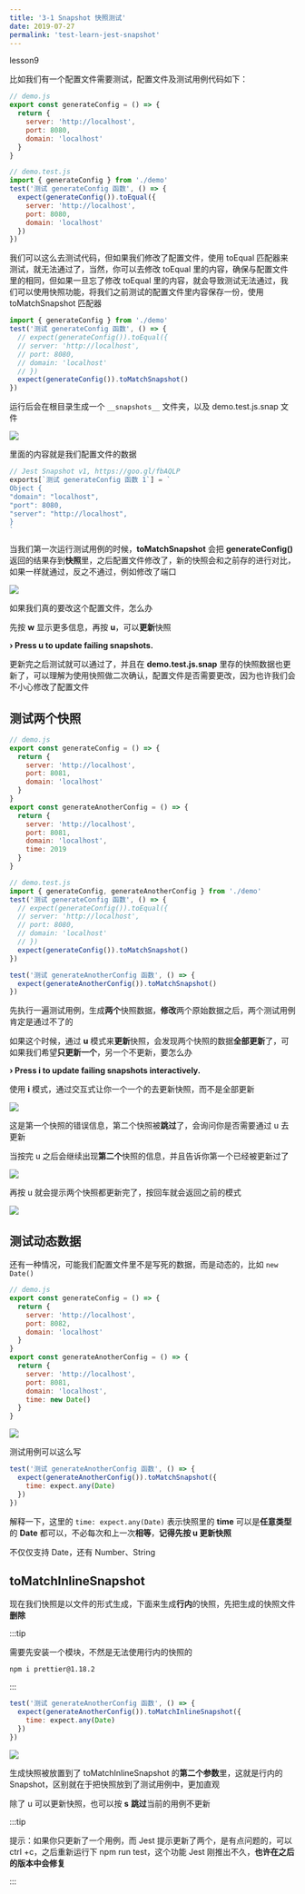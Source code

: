 ```yaml
---
title: '3-1 Snapshot 快照测试'
date: 2019-07-27
permalink: 'test-learn-jest-snapshot'
---
```


lesson9

比如我们有一个配置文件需要测试，配置文件及测试用例代码如下：

```js
// demo.js
export const generateConfig = () => {
  return {
    server: 'http://localhost',
    port: 8080,
    domain: 'localhost'
  }
}

// demo.test.js
import { generateConfig } from './demo'
test('测试 generateConfig 函数', () => {
  expect(generateConfig()).toEqual({
    server: 'http://localhost',
    port: 8080,
    domain: 'localhost'
  })
})
```

我们可以这么去测试代码，但如果我们修改了配置文件，使用 toEqual 匹配器来测试，就无法通过了，当然，你可以去修改 toEqual 里的内容，确保与配置文件里的相同，但如果一旦忘了修改 toEqual 里的内容，就会导致测试无法通过，我们可以使用快照功能，将我们之前测试的配置文件里内容保存一份，使用 toMatchSnapshot 匹配器

```js {8}
import { generateConfig } from './demo'
test('测试 generateConfig 函数', () => {
  // expect(generateConfig()).toEqual({
  // server: 'http://localhost',
  // port: 8080,
  // domain: 'localhost'
  // })
  expect(generateConfig()).toMatchSnapshot()
})
```

运行后会在根目录生成一个 `__snapshots__` 文件夹，以及 demo.test.js.snap 文件

![](https://raw.githubusercontent.com/ITxiaohao/blog-img/master/img/Jest/20190727211724.png)

里面的内容就是我们配置文件的数据

```js
// Jest Snapshot v1, https://goo.gl/fbAQLP
exports[`测试 generateConfig 函数 1`] = `
Object {
"domain": "localhost",
"port": 8080,
"server": "http://localhost",
}
`
```

当我们第一次运行测试用例的时候，**toMatchSnapshot** 会把 **generateConfig()** 返回的结果存到**快照**里，之后配置文件修改了，新的快照会和之前存的进行对比，如果一样就通过，反之不通过，例如修改了端口

![](https://raw.githubusercontent.com/ITxiaohao/blog-img/master/img/Jest/20190727211946.png)

如果我们真的要改这个配置文件，怎么办

先按 **w** 显示更多信息，再按 **u**，可以**更新**快照

**› Press u to update failing snapshots.**

更新完之后测试就可以通过了，并且在 **demo.test.js.snap** 里存的快照数据也更新了，可以理解为使用快照做二次确认，配置文件是否需要更改，因为也许我们会不小心修改了配置文件

## 测试两个快照

```js
// demo.js
export const generateConfig = () => {
  return {
    server: 'http://localhost',
    port: 8081,
    domain: 'localhost'
  }
}
export const generateAnotherConfig = () => {
  return {
    server: 'http://localhost',
    port: 8081,
    domain: 'localhost',
    time: 2019
  }
}
```

```js
// demo.test.js
import { generateConfig, generateAnotherConfig } from './demo'
test('测试 generateConfig 函数', () => {
  // expect(generateConfig()).toEqual({
  // server: 'http://localhost',
  // port: 8080,
  // domain: 'localhost'
  // })
  expect(generateConfig()).toMatchSnapshot()
})

test('测试 generateAnotherConfig 函数', () => {
  expect(generateAnotherConfig()).toMatchSnapshot()
})
```

先执行一遍测试用例，生成**两个**快照数据，**修改**两个原始数据之后，两个测试用例肯定是通过不了的

如果这个时候，通过 **u** 模式来**更新**快照，会发现两个快照的数据**全部更新**了，可如果我们希望**只更新一个**，另一个不更新，要怎么办

**› Press i to update failing snapshots interactively.**

使用 **i** 模式，通过交互式让你一个一个的去更新快照，而不是全部更新

![](https://raw.githubusercontent.com/ITxiaohao/blog-img/master/img/Jest/20190727212244.png)

这是第一个快照的错误信息，第二个快照被**跳过**了，会询问你是否需要通过 u 去更新

当按完 u 之后会继续出现**第二个**快照的信息，并且告诉你第一个已经被更新过了

![](https://raw.githubusercontent.com/ITxiaohao/blog-img/master/img/Jest/20190727212315.png)

再按 u 就会提示两个快照都更新完了，按回车就会返回之前的模式

![](https://raw.githubusercontent.com/ITxiaohao/blog-img/master/img/Jest/20190727212336.png)

## 测试动态数据

还有一种情况，可能我们配置文件里不是写死的数据，而是动态的，比如 `new Date()`

```js {14}
// demo.js
export const generateConfig = () => {
  return {
    server: 'http://localhost',
    port: 8082,
    domain: 'localhost'
  }
}
export const generateAnotherConfig = () => {
  return {
    server: 'http://localhost',
    port: 8081,
    domain: 'localhost',
    time: new Date()
  }
}
```

![](https://raw.githubusercontent.com/ITxiaohao/blog-img/master/img/Jest/20190727212431.png)

测试用例可以这么写

```js
test('测试 generateAnotherConfig 函数', () => {
  expect(generateAnotherConfig()).toMatchSnapshot({
    time: expect.any(Date)
  })
})
```

解释一下，这里的 `time: expect.any(Date)` 表示快照里的 **time** 可以是**任意类型**的 **Date** 都可以，不必每次和上一次**相等**，**记得先按 u 更新快照**

不仅仅支持 Date，还有 Number、String

## toMatchInlineSnapshot

现在我们快照是以文件的形式生成，下面来生成**行内**的快照，先把生成的快照文件**删除**

:::tip

需要先安装一个模块，不然是无法使用行内的快照的

```sh
npm i prettier@1.18.2
```

:::

```js
test('测试 generateAnotherConfig 函数', () => {
  expect(generateAnotherConfig()).toMatchInlineSnapshot({
    time: expect.any(Date)
  })
})
```

![](https://raw.githubusercontent.com/ITxiaohao/blog-img/master/img/Jest/20190727212707.png)

生成快照被放置到了 toMatchInlineSnapshot 的**第二个参数**里，这就是行内的 Snapshot，区别就在于把快照放到了测试用例中，更加直观

除了 u 可以更新快照，也可以按 **s** **跳过**当前的用例不更新

:::tip

提示：如果你只更新了一个用例，而 Jest 提示更新了两个，是有点问题的，可以 ctrl +c，之后重新运行下 npm run test，这个功能 Jest 刚推出不久，**也许在之后的版本中会修复**

:::

